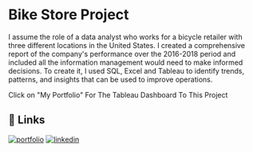 
# Bike Store Project

I assume the role of a data analyst who works for a bicycle retailer with three different locations in the United States. 
I created a comprehensive report of the company's performance over the 2016-2018 period and included all the information management would need to make informed decisions. To create it, I used SQL, Excel and Tableau to identify trends, patterns, and insights that can be used to improve operations. 


Click on "My Portfolio" For The Tableau Dashboard To This Project


## 🔗 Links
[![portfolio](https://img.shields.io/badge/my_portfolio-000?style=for-the-badge&logo=ko-fi&logoColor=white)](https://public.tableau.com/app/profile/richardson.miranda/viz/BikeStoreDataProject/Dashboard1)
[![linkedin](https://img.shields.io/badge/linkedin-0A66C2?style=for-the-badge&logo=linkedin&logoColor=white)](https://www.linkedin.com/in/richardson-miranda/)


